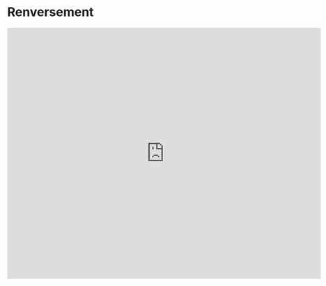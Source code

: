 # Renversement

<iframe
 width="720"
 height="576"
 src="https://youtube.com/embed/GTg_Ki7dIlk"
 title="YouTube video player"
 frameborder="0"
 allow="accelerometer; autoplay; clipboard-write; encrypted-media; gyroscope; picture-in-picture"
 allowfullscreen>
</iframe>
